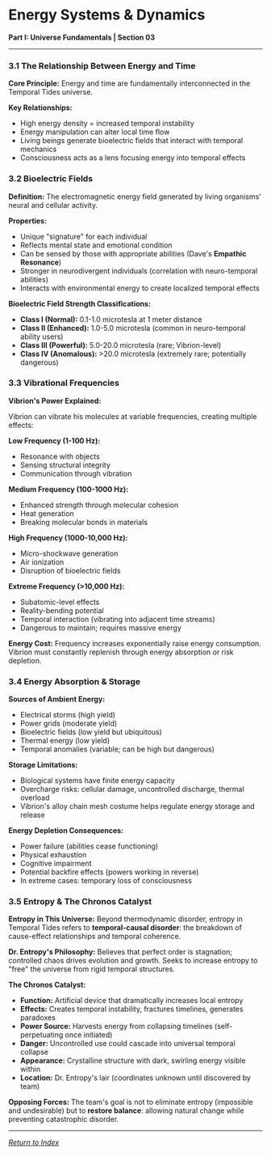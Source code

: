 # Energy Systems & Dynamics

**Part I: Universe Fundamentals | Section 03**

---

### 3.1 The Relationship Between Energy and Time

**Core Principle:** Energy and time are fundamentally interconnected in the Temporal Tides universe.

**Key Relationships:**
- High energy density = increased temporal instability
- Energy manipulation can alter local time flow
- Living beings generate bioelectric fields that interact with temporal mechanics
- Consciousness acts as a lens focusing energy into temporal effects

### 3.2 Bioelectric Fields

**Definition:** The electromagnetic energy field generated by living organisms' neural and cellular activity.

**Properties:**
- Unique "signature" for each individual
- Reflects mental state and emotional condition
- Can be sensed by those with appropriate abilities (Dave's **Empathic Resonance**)
- Stronger in neurodivergent individuals (correlation with neuro-temporal abilities)
- Interacts with environmental energy to create localized temporal effects

**Bioelectric Field Strength Classifications:**
- **Class I (Normal):** 0.1-1.0 microtesla at 1 meter distance
- **Class II (Enhanced):** 1.0-5.0 microtesla (common in neuro-temporal ability users)
- **Class III (Powerful):** 5.0-20.0 microtesla (rare; Vibrion-level)
- **Class IV (Anomalous):** >20.0 microtesla (extremely rare; potentially dangerous)

### 3.3 Vibrational Frequencies

**Vibrion's Power Explained:**

Vibrion can vibrate his molecules at variable frequencies, creating multiple effects:

**Low Frequency (1-100 Hz):**
- Resonance with objects
- Sensing structural integrity
- Communication through vibration

**Medium Frequency (100-1000 Hz):**
- Enhanced strength through molecular cohesion
- Heat generation
- Breaking molecular bonds in materials

**High Frequency (1000-10,000 Hz):**
- Micro-shockwave generation
- Air ionization
- Disruption of bioelectric fields

**Extreme Frequency (>10,000 Hz):**
- Subatomic-level effects
- Reality-bending potential
- Temporal interaction (vibrating into adjacent time streams)
- Dangerous to maintain; requires massive energy

**Energy Cost:**
Frequency increases exponentially raise energy consumption. Vibrion must constantly replenish through energy absorption or risk depletion.

### 3.4 Energy Absorption & Storage

**Sources of Ambient Energy:**
- Electrical storms (high yield)
- Power grids (moderate yield)
- Bioelectric fields (low yield but ubiquitous)
- Thermal energy (low yield)
- Temporal anomalies (variable; can be high but dangerous)

**Storage Limitations:**
- Biological systems have finite energy capacity
- Overcharge risks: cellular damage, uncontrolled discharge, thermal overload
- Vibrion's alloy chain mesh costume helps regulate energy storage and release

**Energy Depletion Consequences:**
- Power failure (abilities cease functioning)
- Physical exhaustion
- Cognitive impairment
- Potential backfire effects (powers working in reverse)
- In extreme cases: temporary loss of consciousness

### 3.5 Entropy & The Chronos Catalyst

**Entropy in This Universe:**
Beyond thermodynamic disorder, entropy in Temporal Tides refers to **temporal-causal disorder**: the breakdown of cause-effect relationships and temporal coherence.

**Dr. Entropy's Philosophy:**
Believes that perfect order is stagnation; controlled chaos drives evolution and growth. Seeks to increase entropy to "free" the universe from rigid temporal structures.

**The Chronos Catalyst:**
- **Function:** Artificial device that dramatically increases local entropy
- **Effects:** Creates temporal instability, fractures timelines, generates paradoxes
- **Power Source:** Harvests energy from collapsing timelines (self-perpetuating once initiated)
- **Danger:** Uncontrolled use could cascade into universal temporal collapse
- **Appearance:** Crystalline structure with dark, swirling energy visible within
- **Location:** Dr. Entropy's lair (coordinates unknown until discovered by team)

**Opposing Forces:**
The team's goal is not to eliminate entropy (impossible and undesirable) but to **restore balance**: allowing natural change while preventing catastrophic disorder.

---

*[Return to Index](../00_INDEX.md)*
